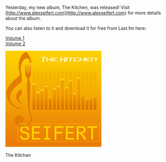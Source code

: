 Yesterday, my new album, The Kitchen, was released! Visit [http://www.alexseifert.com](http://www.alexseifert.com) for more details about the album.

You can also listen to it and download it for free from Last.fm here:

[Volume 1](http://www.last.fm/music/Alex+Seifert/The+Kitchen+Vol+1)  
[Volume 2](http://www.last.fm/music/Alex+Seifert/The+Kitchen+Vol+2)

[![The Kitchen](the-kitchen300-1.jpg "The Kitchen")](http://www.undesregnet.com/2009/02/26/my-new-album/the-kitchen300/)

The Kitchen